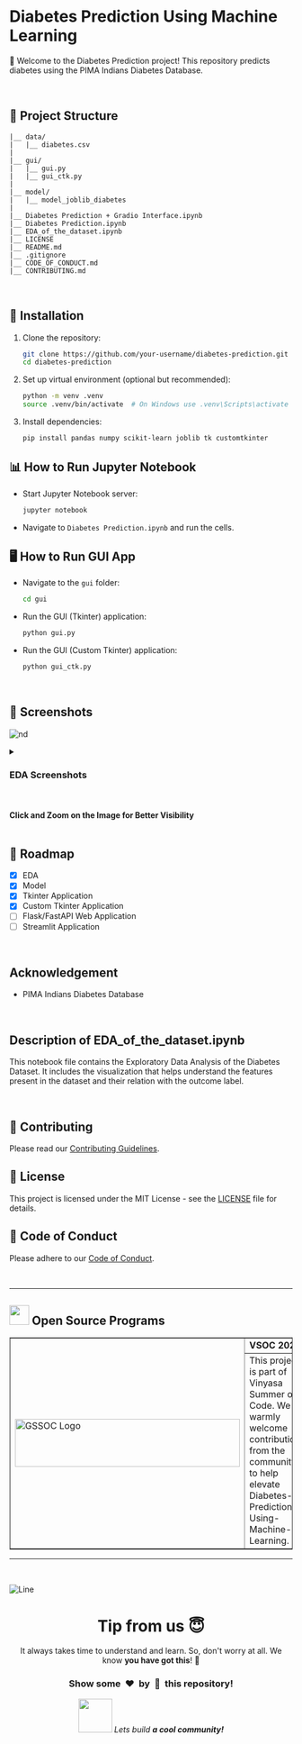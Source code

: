 # Diabetes Prediction Using Machine Learning

🔮 Welcome to the Diabetes Prediction project! This repository predicts diabetes using the PIMA Indians Diabetes Database.

$~$

## 📁 Project Structure

```
|__ data/
|   |__ diabetes.csv
|   
|__ gui/
|   |__ gui.py
|   |__ gui_ctk.py
|   
|__ model/
|   |__ model_joblib_diabetes
|
|__ Diabetes Prediction + Gradio Interface.ipynb 
|__ Diabetes Prediction.ipynb
|__ EDA_of_the_dataset.ipynb
|__ LICENSE
|__ README.md
|__ .gitignore
|__ CODE_OF_CONDUCT.md
|__ CONTRIBUTING.md
```

$~$

## 🚀 Installation

1. Clone the repository:
   ```bash
   git clone https://github.com/your-username/diabetes-prediction.git
   cd diabetes-prediction
   ```

2. Set up virtual environment (optional but recommended):
   ```bash
   python -m venv .venv
   source .venv/bin/activate  # On Windows use .venv\Scripts\activate
   ```

3. Install dependencies:
   ```bash
   pip install pandas numpy scikit-learn joblib tk customtkinter
   ```

## 📊 How to Run Jupyter Notebook

- Start Jupyter Notebook server:
  ```bash
  jupyter notebook
  ```
- Navigate to `Diabetes Prediction.ipynb` and run the cells.

## 🖥️ How to Run GUI App

- Navigate to the `gui` folder:
  ```bash
  cd gui
  ```
- Run the GUI (Tkinter) application:
  ```bash
  python gui.py
  ```
- Run the GUI (Custom Tkinter) application:
  ```bash
  python gui_ctk.py
  ```

$~$

## 📸 Screenshots

![nd](https://github.com/SiddharthBahuguna/Diabetes-Prediction-Using-Machine-Learning/assets/112819453/58a43b40-76c4-471f-b143-bc5d619e3648)


<details markdown='1'>
   <summary><h3>EDA Screenshots</h3> <br>
            <h4>Click and Zoom on the Image for Better Visibility</h4> 
   </summary>
      <h4>Histogram</h4>
      <img src="https://github.com/shravn-10/Diabetes-Prediction-Using-Machine-Learning/assets/109055682/7a0e54ec-3642-475e-9bae-e5de07963d25" alt="Histogram" width=60% height=60%>
      <br><br><br>
      <h4>Histplot and Kde</h4>
      <img src="https://github.com/shravn-10/Diabetes-Prediction-Using-Machine-Learning/assets/109055682/6c9a91e1-efaa-4f8d-8c87-b49f1e02f5f4" alt="Histplot+kde" width=60% height=60%>
      <br><br><br>
      <h4>Pie and Bar chart of Outcome</h4>
      <img src="https://github.com/shravn-10/Diabetes-Prediction-Using-Machine-Learning/assets/109055682/069bd677-9218-49d7-959c-bdab4e6d015a" alt="pie+bar of outcome" width=60% height=60%>
      <br><br><br>
      <h4>Correlation Matrix</h4>
      <img src="https://github.com/shravn-10/Diabetes-Prediction-Using-Machine-Learning/assets/109055682/026c91ae-680a-48fd-916d-58c7a620204a" alt="correlation_matrix" width=60% height=60%>
      <br><br><br>
      <h4>Boxplot</h4>
      <img src="https://github.com/shravn-10/Diabetes-Prediction-Using-Machine-Learning/assets/109055682/f036193e-d388-450b-83e1-5a59e3ba3fb6" alt="BOXPLOT" width=60% height=60%>
      <br><br><br>
      <h4>Countplot</h4>
      <img src="https://github.com/shravn-10/Diabetes-Prediction-Using-Machine-Learning/assets/109055682/0f667fa9-615e-4049-91e4-eb21165f87cc" alt="countplot" width=60% height=60%>
      <br><br><br>
      <h4>Scatterplot</h4>
      <img src="https://github.com/shravn-10/Diabetes-Prediction-Using-Machine-Learning/assets/109055682/7d44b143-a773-4be6-a047-27131aa407cf" alt="scatter-plot" width=60% height=60%>
</details>


## :bicyclist: Roadmap
- [x] EDA
- [x] Model
- [X] Tkinter Application
- [X] Custom Tkinter Application
- [ ] Flask/FastAPI Web Application
- [ ] Streamlit Application

$~$

## Acknowledgement

- PIMA Indians Diabetes Database

$~$

## Description of EDA_of_the_dataset.ipynb

This notebook file contains the Exploratory Data Analysis of the Diabetes Dataset. It includes the visualization that helps understand the features present in the dataset and their relation with the outcome label. 

$~$

## 🤝 Contributing

Please read our [Contributing Guidelines](CONTRIBUTING.md).

## 📜 License

This project is licensed under the MIT License - see the [LICENSE](LICENSE) file for details.

## 📜 Code of Conduct

Please adhere to our [Code of Conduct](CODE_OF_CONDUCT.md).

$~$

---

<!-- Open Source Programs -->
  <div>
    <h2><img src="https://github.com/Tarikul-Islam-Anik/Animated-Fluent-Emojis/blob/master/Emojis/Hand%20gestures/Flexed%20Biceps.png?raw=true" width="35" height="35" > Open Source Programs</h2>
  </div>

  <table border="1" cellpadding="10">
        <tr>
            <td rowspan="2">
                <img src="https://vinyasa-summer-of-code-vsoc.devfolio.co/_next/image?url=https%3A%2F%2Fassets.devfolio.co%2Fhackathons%2F39347ec8c7be4f5ba28169197ce5dbfc%2Fassets%2Fcover%2F19.png&w=1440&q=100" alt="GSSOC Logo" width="400" height="85">
            </td>
            <td>
                <strong>VSOC 2024</strong>
            </td>
        </tr>
        <tr>
            <td>
                This project is part of Vinyasa Summer of Code. We warmly welcome contributions from the community to help elevate Diabetes-Prediction-Using-Machine-Learning.
            </td>
        </tr>
    </table>

---

$~$

![Line](https://user-images.githubusercontent.com/85225156/171937799-8fc9e255-9889-4642-9c92-6df85fb86e82.gif)

<div align="center">
  <h1>Tip from us 😇</h1>
  <p>It always takes time to understand and learn. So, don't worry at all. We know <b>you have got this</b>! 💪</p>
  <h3>Show some &nbsp;❤️&nbsp; by &nbsp;🌟&nbsp; this repository!</h3>
  <img src="https://media.giphy.com/media/LnQjpWaON8nhr21vNW/giphy.gif" width="60"> <em>Lets build <b>a cool community!</b></em>
</div>


